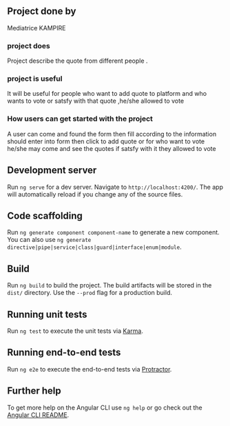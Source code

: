 ## Project done by 
Mediatrice KAMPIRE
### project does
 Project describe the quote from different people .
 ### project is useful
 It will be useful for people who want to add quote to platform and who wants to vote or satsfy with that quote ,he/she allowed to vote
 ### How users can get started with the project
 A user can come and found the form then fill according to the information should enter into form then click to add quote  or for who want to vote he/she may come and see the quotes if satsfy with it they allowed to vote

## Development server

Run `ng serve` for a dev server. Navigate to `http://localhost:4200/`. The app will automatically reload if you change any of the source files.

## Code scaffolding

Run `ng generate component component-name` to generate a new component. You can also use `ng generate directive|pipe|service|class|guard|interface|enum|module`.

## Build

Run `ng build` to build the project. The build artifacts will be stored in the `dist/` directory. Use the `--prod` flag for a production build.

## Running unit tests

Run `ng test` to execute the unit tests via [Karma](https://karma-runner.github.io).

## Running end-to-end tests

Run `ng e2e` to execute the end-to-end tests via [Protractor](http://www.protractortest.org/).

## Further help

To get more help on the Angular CLI use `ng help` or go check out the [Angular CLI README](https://github.com/angular/angular-cli/blob/master/README.md).
